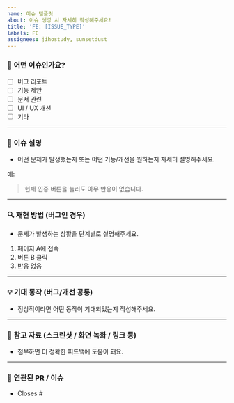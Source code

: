 ```yaml
---
name: 이슈 템플릿
about: 이슈 생성 시 자세히 작성해주세요!
title: 'FE: [ISSUE_TYPE]'
labels: FE
assignees: jihostudy, sunsetdust
---
```


### 🌱 어떤 이슈인가요?

- [ ] 버그 리포트
- [ ] 기능 제안
- [ ] 문서 관련
- [ ] UI / UX 개선
- [ ] 기타

---

### 🌱 이슈 설명

- 어떤 문제가 발생했는지 또는 어떤 기능/개선을 원하는지 자세히 설명해주세요.

예:

> 현재 인증 버튼을 눌러도 아무 반응이 없습니다.

---

### 🔍 재현 방법 (버그인 경우)

- 문제가 발생하는 상황을 단계별로 설명해주세요.

1. 페이지 A에 접속
2. 버튼 B 클릭
3. 반응 없음

---

### 💡 기대 동작 (버그/개선 공통)

- 정상적이라면 어떤 동작이 기대되었는지 작성해주세요.

---

### 📸 참고 자료 (스크린샷 / 화면 녹화 / 링크 등)

- 첨부하면 더 정확한 피드백에 도움이 돼요.

---

### 🔗 연관된 PR / 이슈

- Closes #
